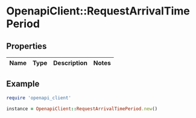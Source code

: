 # OpenapiClient::RequestArrivalTimePeriod

## Properties

| Name | Type | Description | Notes |
| ---- | ---- | ----------- | ----- |

## Example

```ruby
require 'openapi_client'

instance = OpenapiClient::RequestArrivalTimePeriod.new()
```

